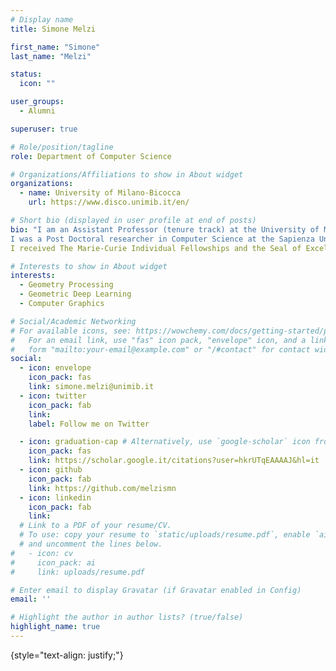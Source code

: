 ```yaml
---
# Display name
title: Simone Melzi

first_name: "Simone"
last_name: "Melzi"

status:
  icon: ""

user_groups:
  - Alumni

superuser: true

# Role/position/tagline
role: Department of Computer Science

# Organizations/Affiliations to show in About widget
organizations:
  - name: University of Milano-Bicocca
    url: https://www.disco.unimib.it/en/

# Short bio (displayed in user profile at end of posts)
bio: "I am an Assistant Professor (tenure track) at the University of Milano-Bicocca, in the Department of Informatics, Systems and Communication (DISCo).
I was a Post Doctoral researcher in Computer Science at the Sapienza University of Rome in the GLADIA team led by Prof. Emanuele Rodolà.  Previously, I was a post-doctoral researcher at the École Polytechnique in the team of Prof. Maks Ovsjanikov (6 months) and at the Università Degli Studi di Verona (2018-2019). I received my PhD in Computer Science at Università Degli Studi di Verona (2018)  and graduated in math at the University of Milan "La Statale" (2013).
I received The Marie-Curie Individual Fellowships and the Seal of Excellence for the H2020-MSCA-IF-EF-ST-2019 proposal NON-LINFMAPS, (score 92.20/100), the BE-FOR-ERC 2020 grant in the role of Principal Investigator as post Doctoral researcher at Sapienza University of Rome and the EG-Italy PhD thesis award (2018). I work on geometry processing, 3D shape analysis and artificial intelligence. I maintain fruitful collaborations with many world leaders in this area both with academic institutions and companies."

# Interests to show in About widget
interests:
  - Geometry Processing
  - Geometric Deep Learning
  - Computer Graphics

# Social/Academic Networking
# For available icons, see: https://wowchemy.com/docs/getting-started/page-builder/#icons
#   For an email link, use "fas" icon pack, "envelope" icon, and a link in the
#   form "mailto:your-email@example.com" or "/#contact" for contact widget.
social:
  - icon: envelope
    icon_pack: fas
    link: simone.melzi@unimib.it
  - icon: twitter
    icon_pack: fab
    link: 
    label: Follow me on Twitter

  - icon: graduation-cap # Alternatively, use `google-scholar` icon from `ai` icon pack
    icon_pack: fas
    link: https://scholar.google.it/citations?user=hkrUTqEAAAAJ&hl=it
  - icon: github
    icon_pack: fab
    link: https://github.com/melzismn
  - icon: linkedin
    icon_pack: fab
    link: 
  # Link to a PDF of your resume/CV.
  # To use: copy your resume to `static/uploads/resume.pdf`, enable `ai` icons in `params.yaml`,
  # and uncomment the lines below.
#   - icon: cv
#     icon_pack: ai
#     link: uploads/resume.pdf

# Enter email to display Gravatar (if Gravatar enabled in Config)
email: ''

# Highlight the author in author lists? (true/false)
highlight_name: true
---
```



{style="text-align: justify;"}
